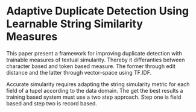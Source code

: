 # Adaptive Duplicate Detection Using Learnable String Similarity Measures

This paper present a framework for improving duplicate detection with trainable
measures of textual simularity. Thereby it differanties between character based
and token based measure. The former through edit distance and the latter through
vector-space using TF.IDF.

Accurate simularity requires adapting the string simularity metric for each
field of a tupel according to the data domain. The get the best results a
training based system must use a two step approach. Step one is field based and
step two is record based.
